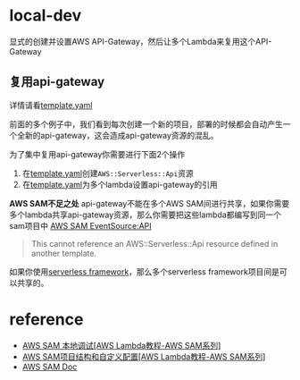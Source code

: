 # local-dev

显式的创建并设置AWS API-Gateway，然后让多个Lambda来复用这个API-Gateway

## 复用api-gateway

详情请看[template.yaml](./template.yaml)

前面的多个例子中，我们看到每次创建一个新的项目，部署的时候都会自动产生一个全新的api-gateway，这会造成api-gateway资源的混乱。

为了集中复用api-gateway你需要进行下面2个操作

1. 在[template.yaml](./template.yaml)创建`AWS::Serverless::Api`资源
2. 在[template.yaml](./template.yaml)为多个lambda设置api-gateway的引用

**AWS SAM不足之处**
api-gateway不能在多个AWS SAM间进行共享，如果你需要多个lambda共享api-gateway资源，那么你需要把这些lambda都编写到同一个sam项目中
[AWS SAM EventSource:API](https://docs.amazonaws.cn/en_us/serverless-application-model/latest/developerguide/sam-property-function-api.html)
> This cannot reference an AWS::Serverless::Api resource defined in another template.

如果你使用[serverless framework](https://www.serverless.com/)，那么多个serverless framework项目间是可以共享的。

# reference

- [AWS SAM 本地调试[AWS Lambda教程-AWS SAM系列]](https://juejin.cn/post/7259687894696198203)
- [AWS SAM项目结构和自定义配置[AWS Lambda教程-AWS SAM系列] ](https://juejin.cn/post/7260024054065938490)
- [AWS SAM Doc](https://docs.aws.amazon.com/serverless-application-model/index.html)